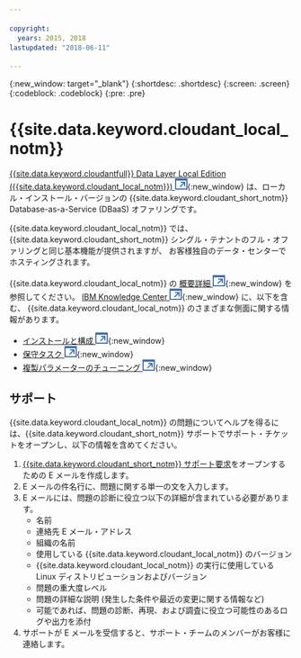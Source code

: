 ```yaml
---

copyright:
  years: 2015, 2018
lastupdated: "2018-06-11"

---
```


{:new_window: target="_blank"}
{:shortdesc: .shortdesc}
{:screen: .screen}
{:codeblock: .codeblock}
{:pre: .pre}

<!-- Acrolinx: 2017-03-16 -->

# {{site.data.keyword.cloudant_local_notm}}

[{{site.data.keyword.cloudantfull}} Data Layer Local Edition ({{site.data.keyword.cloudant_local_notm}}) ![外部リンク・アイコン](../images/launch-glyph.svg "外部リンク・アイコン")](https://www.ibm.com/support/knowledgecenter/SSTPQH_1.1.0/com.ibm.cloudant.local.doc/SSTPQH_1.1.0_welcome.html){:new_window} は、ローカル・インストール・バージョンの {{site.data.keyword.cloudant_short_notm}} Database-as-a-Service (DBaaS) オファリングです。

{{site.data.keyword.cloudant_local_notm}} では、{{site.data.keyword.cloudant_short_notm}} シングル・テナントのフル・オファリングと同じ基本機能が提供されますが、
お客様独自のデータ・センターでホスティングされます。

{{site.data.keyword.cloudant_local_notm}} の [概要詳細 ![外部リンク・アイコン](../images/launch-glyph.svg "外部リンク・アイコン")](https://www.ibm.com/support/knowledgecenter/en/SSTPQH_1.1.0/com.ibm.cloudant.local.install.doc/topics/clinstall_cloudant_local_overview.html){:new_window} を
参照してください。
[IBM Knowledge Center ![外部リンク・アイコン](../images/launch-glyph.svg "外部リンク・アイコン")](https://www.ibm.com/support/knowledgecenter/en/SSTPQH_1.1.0/com.ibm.cloudant.local.doc/SSTPQH_1.1.0_welcome.html){:new_window}
に、以下を含む、
{{site.data.keyword.cloudant_local_notm}} のさまざまな側面に関する情報があります。

-   [インストールと構成 ![外部リンク・アイコン](../images/launch-glyph.svg "外部リンク・アイコン")](https://www.ibm.com/support/knowledgecenter/en/SSTPQH_1.1.0/com.ibm.cloudant.local.install.doc/topics/clinstall_installing.html){:new_window}
-   [保守タスク ![外部リンク・アイコン](../images/launch-glyph.svg "外部リンク・アイコン")](https://www.ibm.com/support/knowledgecenter/en/SSTPQH_1.1.0/com.ibm.cloudant.local.install.doc/topics/clinstall_maintenance_tasks_overview.html){:new_window}
-   [複製パラメーターのチューニング ![外部リンク・アイコン](../images/launch-glyph.svg "外部リンク・アイコン")](https://www.ibm.com/support/knowledgecenter/en/SSTPQH_1.1.0/com.ibm.cloudant.local.install.doc/topics/clinstall_tuning_parameters_replication_cases.html){:new_window}

## サポート
{{site.data.keyword.cloudant_local_notm}} の問題についてヘルプを得るには、{{site.data.keyword.cloudant_short_notm}} サポートでサポート・チケットをオープンし、以下の情報を含めてください。

1. [{{site.data.keyword.cloudant_short_notm}} サポート要求](mailto:support@cloudant.com)をオープンするための E メールを作成します。
2. E メールの件名行に、問題に関する単一の文を入力します。
3. E メールには、問題の診断に役立つ以下の詳細が含まれている必要があります。
    - 名前
    - 連絡先 E メール・アドレス
    - 組織の名前
    - 使用している {{site.data.keyword.cloudant_local_notm}} のバージョン
    - {{site.data.keyword.cloudant_local_notm}} の実行に使用している Linux ディストリビューションおよびバージョン
    - 問題の重大度レベル
    - 問題の詳細な説明 (発生した条件や最近の変更に関する情報など)
    - 可能であれば、問題の診断、再現、および調査に役立つ可能性のあるログや出力を添付
4. サポートが E メールを受信すると、サポート・チームのメンバーがお客様に連絡します。
